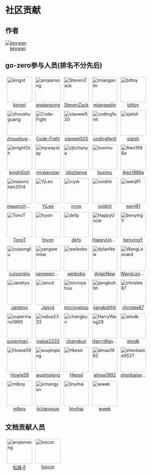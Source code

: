 # 社区贡献

## 作者

<div style="width: 80px;height: auto;">
<a href="https://github.com/kevwan">
<img src="https://avatars.githubusercontent.com/u/1918356?s=460&u=3c40d5f0fc2d3db824b477ab3785db812ce331e1&v=4" alt="kevwan">
<br>
<center><div style="max-width:80px; overflow: hidden;text-overflow: ellipsis;white-space: nowrap">kevwan</div></center>
</a>
</div>

## go-zero参与人员(排名不分先后)

<div style="display: flex;flex-wrap: wrap">
<div style="width: auto;height: auto;margin: 5px">
<a href="https://github.com/kingxt">
<img src="https://avatars.githubusercontent.com/u/2328454?s=460&u=4ed2450fa2706768ff3e7d76c23df01ebd9206e8&v=4" width="80px" height="80px" alt="kingxt"/>
<center><div style="max-width:80px; overflow: hidden;text-overflow: ellipsis;white-space: nowrap">kingxt</div></center>
</a>
</div>

<div style="width: auto;height: auto; margin: 5px">
<a href="https://github.com/anqiansong">
<img alt="anqiansong" src="https://avatars.githubusercontent.com/u/10302073?s=460&v=4" width="80px" height="80px" />
<center><div style="max-width:80px; overflow: hidden;text-overflow: ellipsis;white-space: nowrap">anqiansong</div></center>
</a>
</div>

<div style="width: auto;height: auto; margin: 5px">
<a href="https://github.com/StevenZack">
<img alt="StevenZack" src="https://avatars.githubusercontent.com/u/18564615?s=460&u=54551ba7655e8113f26816001d329443981168ba&v=4" width="80px" height="80px" />
<center><div style="max-width:80px; overflow: hidden;text-overflow: ellipsis;white-space: nowrap">StevenZack</div></center>
</a>
</div>

<div style="width: auto;height: auto; margin: 5px">
<a href="https://github.com/miaogaolin">
<img alt="miaogaolin" src="https://avatars.githubusercontent.com/u/57740293?s=460&u=13f10a8cd71ac8e8a2a2759446e127e5a28af771&v=4" width="80px" height="80px" />
<center><div style="max-width:80px; overflow: hidden;text-overflow: ellipsis;white-space: nowrap">miaogaolin</div></center>
</a>
</div>

<div style="width: auto;height: auto; margin: 5px">
<a href="https://github.com/bittoy">
<img alt="bittoy" src="https://avatars.githubusercontent.com/u/10112027?s=460&u=a4746d4f35004c94b777e93a4e2d9cce2d936443&v=4" width="80px" height="80px" />
<center><div style="max-width:80px; overflow: hidden;text-overflow: ellipsis;white-space: nowrap">bittoy</div></center>
</a>
</div>


<div style="width: auto;height: auto; margin: 5px">
<a href="https://github.com/zhoushuguang">
<img alt="zhoushuguang" src="https://avatars.githubusercontent.com/u/16539942?s=460&u=2d87cbe4f3bddc808f655b88b2648ce76cd0e6da&v=4" width="80px" height="80px" />
<center><div style="max-width:80px; overflow: hidden;text-overflow: ellipsis;white-space: nowrap">zhoushuguang</div></center>
</a>
</div>

<div style="width: auto;height: auto; margin: 5px">
<a href="https://github.com/Code-Fight">
<img alt="Code-Fight" src="https://avatars.githubusercontent.com/u/8985847?s=460&u=e1d6b33646f30873e34fbcf2ae81c372cee5c1d4&v=4" width="80px" height="80px" />
<center><div style="max-width:80px; overflow: hidden;text-overflow: ellipsis;white-space: nowrap">Code-Fight</div></center>
</a>
</div>

<div style="width: auto;height: auto; margin: 5px">
<a href="https://github.com/xiaowei520">
<img alt="xiaowei520" src="https://avatars.githubusercontent.com/u/13412912?s=460&u=c9bbb1d075c3eb6319134bca439a2afe9329d165&v=4" width="80px" height="80px" />
<center><div style="max-width:80px; overflow: hidden;text-overflow: ellipsis;white-space: nowrap">xiaowei520</div></center>
</a>
</div>

<div style="width: auto;height: auto; margin: 5px">
<a href="https://github.com/codingfanlt">
<img alt="codingfanlt" src="https://avatars.githubusercontent.com/u/35493957?s=460&u=593a11708a74747036f8d9d9b0b08da09ec5ad62&v=4" width="80px" height="80px" />
<center><div style="max-width:80px; overflow: hidden;text-overflow: ellipsis;white-space: nowrap">codingfanlt</div></center>
</a>
</div>

<div style="width: auto;height: auto; margin: 5px">
<a href="https://github.com/sjatsh">
<img alt="sjatsh" src="https://avatars.githubusercontent.com/u/16359798?s=460&u=44ab1d174967f66a72111528d43a909353f2ee87&v=4" width="80px" height="80px" />
<center><div style="max-width:80px; overflow: hidden;text-overflow: ellipsis;white-space: nowrap">sjatsh</div></center>
</a>
</div>

<div style="width: auto;height: auto; margin: 5px">
<a href="https://github.com/knight0zh">
<img alt="knight0zh" src="https://avatars.githubusercontent.com/u/21029196?s=460&u=e28797d8f335051f75eede8f927ec127fe853744&v=4" width="80px" height="80px" />
<center><div style="max-width:80px; overflow: hidden;text-overflow: ellipsis;white-space: nowrap">knight0zh</div></center>
</a>
</div>

<div style="width: auto;height: auto; margin: 5px">
<a href="https://github.com/mywaystay">
<img alt="mywaystay" src="https://avatars.githubusercontent.com/u/5088165?s=460&u=9c93bd7663a660f281c92712394270c87b9e553e&v=4" width="80px" height="80px" />
<center><div style="max-width:80px; overflow: hidden;text-overflow: ellipsis;white-space: nowrap">mywaystay</div></center>
</a>
</div>

<div style="width: auto;height: auto; margin: 5px">
<a href="https://github.com/zjbztianya">
<img alt="zjbztianya" src="https://avatars.githubusercontent.com/u/3336868?s=460&u=7bf64faeb509f2d6f7b3ef7ff4cab0eb05fddc09&v=4" width="80px" height="80px" />
<center><div style="max-width:80px; overflow: hidden;text-overflow: ellipsis;white-space: nowrap">zjbztianya</div></center>
</a>
</div>

<div style="width: auto;height: auto; margin: 5px">
<a href="https://github.com/liuximu">
<img alt="liuximu" src="https://avatars.githubusercontent.com/u/9527871?s=460&u=36d0aab2076ca44db3096871734a9085f0392dda&v=4" width="80px" height="80px" />
<center><div style="max-width:80px; overflow: hidden;text-overflow: ellipsis;white-space: nowrap">liuximu</div></center>
</a>
</div>

<div style="width: auto;height: auto; margin: 5px">
<a href="https://github.com/Alex1996a">
<img alt="Alex1996a" src="https://avatars.githubusercontent.com/u/19239600?s=460&u=166e9a6e66de6e00d10744f99ee5f28797ca1dfe&v=4" width="80px" height="80px" />
<center><div style="max-width:80px; overflow: hidden;text-overflow: ellipsis;white-space: nowrap">Alex1996a</div></center>
</a>
</div>

<div style="width: auto;height: auto; margin: 5px">
<a href="https://github.com/masonchen2014">
<img alt="masonchen2014" src="https://avatars.githubusercontent.com/u/32946302?s=460&u=788946e13f4138ef5332cfb6506dfcf069de81ee&v=4" width="80px" height="80px" />
<center><div style="max-width:80px; overflow: hidden;text-overflow: ellipsis;white-space: nowrap">masonchen2014</div></center>
</a>
</div>

<div style="width: auto;height: auto; margin: 5px">
<a href="https://github.com/YjLeo">
<img alt="YjLeo" src="https://avatars.githubusercontent.com/u/23043492?s=460&u=0e5d60a48c37ccff2716eb32ce529a358b3b9128&v=4" width="80px" height="80px" />
<center><div style="max-width:80px; overflow: hidden;text-overflow: ellipsis;white-space: nowrap">YjLeo</div></center>
</a>
</div>

<div style="width: auto;height: auto; margin: 5px">
<a href="https://github.com/rcyw">
<img alt="rcyw" src="https://avatars.githubusercontent.com/u/58239832?s=460&u=398814decf2405ed5636da628b58e71de451aec3&v=4" width="80px" height="80px" />
<center><div style="max-width:80px; overflow: hidden;text-overflow: ellipsis;white-space: nowrap">rcyw</div></center>
</a>
</div>


<div style="width: auto;height: auto; margin: 5px">
<a href="https://github.com/voidint">
<img alt="voidint" src="https://avatars.githubusercontent.com/u/6327183?s=460&u=4ca51258cbfff80e2337ff3f100ca11d231b98c5&v=4" width="80px" height="80px" />
<center><div style="max-width:80px; overflow: hidden;text-overflow: ellipsis;white-space: nowrap">voidint</div></center>
</a>
</div>

<div style="width: auto;height: auto; margin: 5px">
<a href="https://github.com/wenj91">
<img alt="wenj91" src="https://avatars.githubusercontent.com/u/12549338?s=460&u=e2be1ce8b36cd625be884db09fcc60abb66b8635&v=4" width="80px" height="80px" />
<center><div style="max-width:80px; overflow: hidden;text-overflow: ellipsis;white-space: nowrap">wenj91</div></center>
</a>
</div>

<div style="width: auto;height: auto; margin: 5px">
<a href="https://github.com/TonoT">
<img alt="TonoT" src="https://avatars.githubusercontent.com/u/34224965?s=460&u=3f74b3068fd8ffb8a2ae0d2cba17e73fe05d6c53&v=4" width="80px" height="80px" />
<center><div style="max-width:80px; overflow: hidden;text-overflow: ellipsis;white-space: nowrap">TonoT</div></center>
</a>
</div>

<div style="width: auto;height: auto; margin: 5px">
<a href="https://github.com/foyon">
<img alt="foyon" src="https://avatars.githubusercontent.com/u/2757666?s=460&u=830abf8c76bd16721907ec160be1133cdfdd1114&v=4" width="80px" height="80px" />
<center><div style="max-width:80px; overflow: hidden;text-overflow: ellipsis;white-space: nowrap">foyon</div></center>
</a>
</div>

<div style="width: auto;height: auto; margin: 5px">
<a href="https://github.com/defp">
<img alt="defp" src="https://avatars.githubusercontent.com/u/612381?s=460&u=8fd36e3beb4c77f3552d37853b60f14786676ea4&v=4" width="80px" height="80px" />
<center><div style="max-width:80px; overflow: hidden;text-overflow: ellipsis;white-space: nowrap">defp</div></center>
</a>
</div>

<div style="width: auto;height: auto; margin: 5px">
<a href="https://github.com/HappyUncle">
<img alt="HappyUncle" src="https://avatars.githubusercontent.com/u/20750625?s=460&u=37b41e963f13ab91ec254fbda6c428819d4d138a&v=4" width="80px" height="80px" />
<center><div style="max-width:80px; overflow: hidden;text-overflow: ellipsis;white-space: nowrap">HappyUncle</div></center>
</a>
</div>

<div style="width: auto;height: auto; margin: 5px">
<a href="https://github.com/benyingY">
<img alt="benyingY" src="https://avatars.githubusercontent.com/u/31179034?s=460&v=4" width="80px" height="80px" />
<center><div style="max-width:80px; overflow: hidden;text-overflow: ellipsis;white-space: nowrap">benyingY</div></center>
</a>
</div>

<div style="width: auto;height: auto; margin: 5px">
<a href="https://github.com/cuisongliu">
<img alt="cuisongliu" src="https://avatars.githubusercontent.com/u/4150905?s=460&u=18bb02248334616e8825c571dd39b88e9f3ac83d&v=4" width="80px" height="80px" />
<center><div style="max-width:80px; overflow: hidden;text-overflow: ellipsis;white-space: nowrap">cuisongliu</div></center>
</a>
</div>

<div style="width: auto;height: auto; margin: 5px">
<a href="https://github.com/yangwenmai">
<img alt="yangwenmai" src="https://avatars.githubusercontent.com/u/1710912?s=460&u=e83b54945e0289e43a17e9b7422dd71fbd7b71fa&v=4" width="80px" height="80px" />
<center><div style="max-width:80px; overflow: hidden;text-overflow: ellipsis;white-space: nowrap">yangwenmai</div></center>
</a>
</div>

<div style="width: auto;height: auto; margin: 5px">
<a href="https://github.com/weibobo">
<img alt="weibobo" src="https://avatars.githubusercontent.com/u/395599?s=460&v=4" width="80px" height="80px" />
<center><div style="max-width:80px; overflow: hidden;text-overflow: ellipsis;white-space: nowrap">weibobo</div></center>
</a>
</div>

<div style="width: auto;height: auto; margin: 5px">
<a href="https://github.com/dylanNew">
<img alt="dylanNew" src="https://avatars.githubusercontent.com/u/8383924?s=460&v=4" width="80px" height="80px" />
<center><div style="max-width:80px; overflow: hidden;text-overflow: ellipsis;white-space: nowrap">dylanNew</div></center>
</a>
</div>

<div style="width: auto;height: auto; margin: 5px">
<a href="https://github.com/WangLeonard">
<img alt="WangLeonard" src="https://avatars.githubusercontent.com/u/43537346?s=460&u=4785046bac0e389fc138c7d5aca1b968b76960ef&v=4" width="80px" height="80px" />
<center><div style="max-width:80px; overflow: hidden;text-overflow: ellipsis;white-space: nowrap">WangLeonard</div></center>
</a>
</div>

<div style="width: auto;height: auto; margin: 5px">
<a href="https://github.com/Janetyu">
<img alt="Janetyu" src="https://avatars.githubusercontent.com/u/21353642?s=460&u=395b039310841cad8bb07b57c0cd052694a56581&v=4" width="80px" height="80px" />
<center><div style="max-width:80px; overflow: hidden;text-overflow: ellipsis;white-space: nowrap">Janetyu</div></center>
</a>
</div>

<div style="width: auto;height: auto; margin: 5px">
<a href="https://github.com/Jancd">
<img alt="Jancd" src="https://avatars.githubusercontent.com/u/25146808?s=460&u=5d9834682d781b8f15319c03c471b8a256b1a006&v=4" width="80px" height="80px" />
<center><div style="max-width:80px; overflow: hidden;text-overflow: ellipsis;white-space: nowrap">Jancd</div></center>
</a>
</div>

<div style="width: auto;height: auto; margin: 5px">
<a href="https://github.com/microyahoo">
<img alt="microyahoo" src="https://avatars.githubusercontent.com/u/10202906?s=460&u=18d30d6bf64b0f0d7414a1434a8af7ea2a2cb09d&v=4" width="80px" height="80px" />
<center><div style="max-width:80px; overflow: hidden;text-overflow: ellipsis;white-space: nowrap">microyahoo</div></center>
</a>
</div>

<div style="width: auto;height: auto; margin: 5px">
<a href="https://github.com/jiangbohhh">
<img alt="jiangbohhh" src="https://avatars.githubusercontent.com/u/37335603?s=460&u=f669909a53c7ec2ebc32c85f01d34d6d8bbae12b&v=4" width="80px" height="80px" />
<center><div style="max-width:80px; overflow: hidden;text-overflow: ellipsis;white-space: nowrap">jiangbohhh</div></center>
</a>
</div>

<div style="width: auto;height: auto; margin: 5px">
<a href="https://github.com/chrislee87">
<img alt="chrislee87" src="https://avatars.githubusercontent.com/u/5791604?s=460&u=27da626047738aa6c4d57c9729a566af51738c66&v=4" width="80px" height="80px" />
<center><div style="max-width:80px; overflow: hidden;text-overflow: ellipsis;white-space: nowrap">chrislee87</div></center>
</a>
</div>

<div style="width: auto;height: auto; margin: 5px">
<a href="https://github.com/supermario1990">
<img alt="supermario1990" src="https://avatars.githubusercontent.com/u/8428531?s=460&u=e5866ec2eb5a3726403b0043840d00df68ff99cc&v=4" width="80px" height="80px" />
<center><div style="max-width:80px; overflow: hidden;text-overflow: ellipsis;white-space: nowrap">supermario1990</div></center>
</a>
</div>

<div style="width: auto;height: auto; margin: 5px">
<a href="https://github.com/ivalue2333">
<img alt="ivalue2333" src="https://avatars.githubusercontent.com/u/26343785?s=460&u=178958dae2f575fec27d074a51eaea52fe21302a&v=4" width="80px" height="80px" />
<center><div style="max-width:80px; overflow: hidden;text-overflow: ellipsis;white-space: nowrap">ivalue2333</div></center>
</a>
</div>

<div style="width: auto;height: auto; margin: 5px">
<a href="https://github.com/changkun">
<img alt="changkun" src="https://avatars.githubusercontent.com/u/5498964?s=460&u=87ee45485df99fe40f92e4d6f83c0060c2ea502d&v=4" width="80px" height="80px" />
<center><div style="max-width:80px; overflow: hidden;text-overflow: ellipsis;white-space: nowrap">changkun</div></center>
</a>
</div>

<div style="width: auto;height: auto; margin: 5px">
<a href="https://github.com/HarryWang29">
<img alt="HarryWang29" src="https://avatars.githubusercontent.com/u/8288067?s=460&v=4" width="80px" height="80px" />
<center><div style="max-width:80px; overflow: hidden;text-overflow: ellipsis;white-space: nowrap">HarryWang29</div></center>
</a>
</div>

<div style="width: auto;height: auto; margin: 5px">
<a href="https://github.com/windk">
<img alt="windk" src="https://avatars.githubusercontent.com/u/1527183?s=460&v=4" width="80px" height="80px" />
<center><div style="max-width:80px; overflow: hidden;text-overflow: ellipsis;white-space: nowrap">windk</div></center>
</a>
</div>

<div style="width: auto;height: auto; margin: 5px">
<a href="https://github.com/Howie59">
<img alt="Howie59" src="https://avatars.githubusercontent.com/u/35659315?s=460&u=65991acc294bb774b9f782f0b4d363afe5ccee9a&v=4" width="80px" height="80px" />
<center><div style="max-width:80px; overflow: hidden;text-overflow: ellipsis;white-space: nowrap">Howie59</div></center>
</a>
</div>

<div style="width: auto;height: auto; margin: 5px">
<a href="https://github.com/wuqinqiang">
<img alt="wuqinqiang" src="https://avatars.githubusercontent.com/u/36129334?s=460&u=8dfebd083d3ba87f70aaf25efdb835a1612a49d8&v=4" width="80px" height="80px" />
<center><div style="max-width:80px; overflow: hidden;text-overflow: ellipsis;white-space: nowrap">wuqinqiang</div></center>
</a>
</div>

<div style="width: auto;height: auto; margin: 5px">
<a href="https://github.com/Hkesd">
<img alt="Hkesd" src="https://avatars.githubusercontent.com/u/9124367?s=460&u=b649fca5d2eb5886b8f2e38748a78c6e92a3776e&v=4" width="80px" height="80px" />
<center><div style="max-width:80px; overflow: hidden;text-overflow: ellipsis;white-space: nowrap">Hkesd</div></center>
</a>
</div>

<div style="width: auto;height: auto; margin: 5px">
<a href="https://github.com/almas1992">
<img alt="almas1992" src="https://avatars.githubusercontent.com/u/9382335?s=460&u=159374aa520aa6b82384dd328a2e5be452b91019&v=4" width="80px" height="80px" />
<center><div style="max-width:80px; overflow: hidden;text-overflow: ellipsis;white-space: nowrap">almas1992</div></center>
</a>
</div>

<div style="width: auto;height: auto; margin: 5px">
<a href="https://github.com/shenbaise9527">
<img alt="shenbaise9527" src="https://avatars.githubusercontent.com/u/5382565?s=460&u=9e5c7e9ff517d35260821c26ab41a5c40786ca97&v=4" width="80px" height="80px" />
<center><div style="max-width:80px; overflow: hidden;text-overflow: ellipsis;white-space: nowrap">shenbaise9527</div></center>
</a>
</div>

<div style="width: auto;height: auto; margin: 5px">
<a href="https://github.com/mlboy">
<img alt="mlboy" src="https://avatars.githubusercontent.com/u/1733903?s=460&u=7fd01630bd8c93d1321e654e0cb2b7d54eee653c&v=4" width="80px" height="80px" />
<center><div style="max-width:80px; overflow: hidden;text-overflow: ellipsis;white-space: nowrap">mlboy</div></center>
</a>
</div>

<div style="width: auto;height: auto; margin: 5px">
<a href="https://github.com/jichangyun">
<img alt="jichangyun" src="https://avatars.githubusercontent.com/u/16330372?s=460&v=4" width="80px" height="80px" />
<center><div style="max-width:80px; overflow: hidden;text-overflow: ellipsis;white-space: nowrap">jichangyun</div></center>
</a>
</div>

<div style="width: auto;height: auto; margin: 5px">
<a href="https://github.com/linyihai">
<img alt="linyihai" src="https://avatars.githubusercontent.com/u/18266718?s=460&v=4" width="80px" height="80px" />
<center><div style="max-width:80px; overflow: hidden;text-overflow: ellipsis;white-space: nowrap">linyihai</div></center>
</a>
</div>

<div style="width: auto;height: auto; margin: 5px">
<a href="https://github.com/wwek">
<img alt="wwek" src="https://avatars.githubusercontent.com/u/1239403?s=460&v=4" width="80px" height="80px" />
<center><div style="max-width:80px; overflow: hidden;text-overflow: ellipsis;white-space: nowrap">wwek</div></center>
</a>
</div>
</div>

## 文档贡献人员
<div style="display: flex;flex-wrap: wrap">
<div style="width: auto;height: auto; margin: 5px">
<a href="https://github.com/anqiansong">
<img alt="anqiansong" src="https://avatars.githubusercontent.com/u/10302073?s=460&v=4" width="80px" height="80px" />
<center><div style="max-width:80px; overflow: hidden;text-overflow: ellipsis;white-space: nowrap">松妹子</div></center>
</a>
</div>
<div style="width: auto;height: auto; margin: 5px">
<a href="https://github.com/loocor">
<img alt="loocor" src="https://avatars.githubusercontent.com/u/25772398?s=460&u=0158a99899405ca9b7de5359a5097adf61b6f268&v=4" width="80px" height="80px" />
<center><div style="max-width:80px; overflow: hidden;text-overflow: ellipsis;white-space: nowrap">loocor</div></center>
</a>
</div>
</div>

